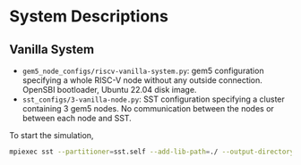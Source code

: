 # System Descriptions

## Vanilla System

- `gem5_node_configs/riscv-vanilla-system.py`: gem5 configuration specifying a whole RISC-V node without any outside connection. OpenSBI bootloader, Ubuntu 22.04 disk image.
- `sst_configs/3-vanilla-node.py`: SST configuration specifying a cluster containing 3 gem5 nodes. No communication between the nodes or between each node and SST.

To start the simulation,

```sh
mpiexec sst --partitioner=sst.self --add-lib-path=./ --output-directory=sst_output/ ../../distributed_system/sst_configs/2_vanilla_nodes.py
```
